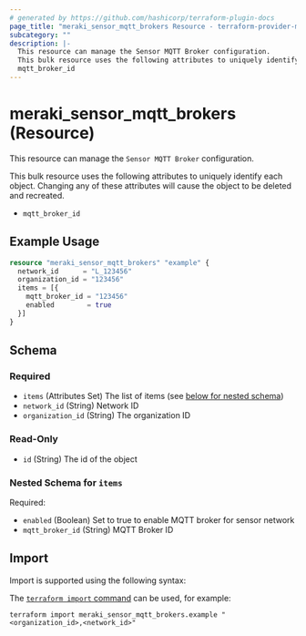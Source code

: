 ```yaml
---
# generated by https://github.com/hashicorp/terraform-plugin-docs
page_title: "meraki_sensor_mqtt_brokers Resource - terraform-provider-meraki"
subcategory: ""
description: |-
  This resource can manage the Sensor MQTT Broker configuration.
  This bulk resource uses the following attributes to uniquely identify each object. Changing any of these attributes will cause the object to be deleted and recreated.
  mqtt_broker_id
---
```


# meraki_sensor_mqtt_brokers (Resource)

This resource can manage the `Sensor MQTT Broker` configuration.

This bulk resource uses the following attributes to uniquely identify each object. Changing any of these attributes will cause the object to be deleted and recreated.
- `mqtt_broker_id`

## Example Usage

```terraform
resource "meraki_sensor_mqtt_brokers" "example" {
  network_id      = "L_123456"
  organization_id = "123456"
  items = [{
    mqtt_broker_id = "123456"
    enabled        = true
  }]
}
```

<!-- schema generated by tfplugindocs -->
## Schema

### Required

- `items` (Attributes Set) The list of items (see [below for nested schema](#nestedatt--items))
- `network_id` (String) Network ID
- `organization_id` (String) The organization ID

### Read-Only

- `id` (String) The id of the object

<a id="nestedatt--items"></a>
### Nested Schema for `items`

Required:

- `enabled` (Boolean) Set to true to enable MQTT broker for sensor network
- `mqtt_broker_id` (String) MQTT Broker ID

## Import

Import is supported using the following syntax:

The [`terraform import` command](https://developer.hashicorp.com/terraform/cli/commands/import) can be used, for example:

```shell
terraform import meraki_sensor_mqtt_brokers.example "<organization_id>,<network_id>"
```
